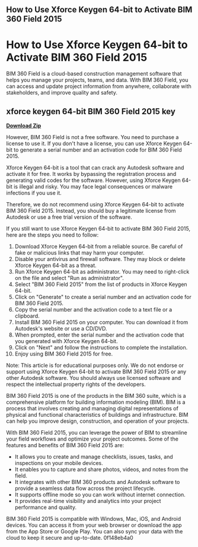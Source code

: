 ## How to Use Xforce Keygen 64-bit to Activate BIM 360 Field 2015

  
# How to Use Xforce Keygen 64-bit to Activate BIM 360 Field 2015
 
BIM 360 Field is a cloud-based construction management software that helps you manage your projects, teams, and data. With BIM 360 Field, you can access and update project information from anywhere, collaborate with stakeholders, and improve quality and safety.
 
## xforce keygen 64-bit BIM 360 Field 2015 key


[**Download Zip**](https://persifalque.blogspot.com/?d=2tKGwz)

 
However, BIM 360 Field is not a free software. You need to purchase a license to use it. If you don't have a license, you can use Xforce Keygen 64-bit to generate a serial number and an activation code for BIM 360 Field 2015.
 
Xforce Keygen 64-bit is a tool that can crack any Autodesk software and activate it for free. It works by bypassing the registration process and generating valid codes for the software. However, using Xforce Keygen 64-bit is illegal and risky. You may face legal consequences or malware infections if you use it.
 
Therefore, we do not recommend using Xforce Keygen 64-bit to activate BIM 360 Field 2015. Instead, you should buy a legitimate license from Autodesk or use a free trial version of the software.
 
If you still want to use Xforce Keygen 64-bit to activate BIM 360 Field 2015, here are the steps you need to follow:
 
1. Download Xforce Keygen 64-bit from a reliable source. Be careful of fake or malicious links that may harm your computer.
2. Disable your antivirus and firewall software. They may block or delete Xforce Keygen 64-bit as a threat.
3. Run Xforce Keygen 64-bit as administrator. You may need to right-click on the file and select "Run as administrator".
4. Select "BIM 360 Field 2015" from the list of products in Xforce Keygen 64-bit.
5. Click on "Generate" to create a serial number and an activation code for BIM 360 Field 2015.
6. Copy the serial number and the activation code to a text file or a clipboard.
7. Install BIM 360 Field 2015 on your computer. You can download it from Autodesk's website or use a CD/DVD.
8. When prompted, enter the serial number and the activation code that you generated with Xforce Keygen 64-bit.
9. Click on "Next" and follow the instructions to complete the installation.
10. Enjoy using BIM 360 Field 2015 for free.

Note: This article is for educational purposes only. We do not endorse or support using Xforce Keygen 64-bit to activate BIM 360 Field 2015 or any other Autodesk software. You should always use licensed software and respect the intellectual property rights of the developers.
  
BIM 360 Field 2015 is one of the products in the BIM 360 suite, which is a comprehensive platform for building information modeling (BIM). BIM is a process that involves creating and managing digital representations of physical and functional characteristics of buildings and infrastructure. BIM can help you improve design, construction, and operation of your projects.
 
With BIM 360 Field 2015, you can leverage the power of BIM to streamline your field workflows and optimize your project outcomes. Some of the features and benefits of BIM 360 Field 2015 are:

- It allows you to create and manage checklists, issues, tasks, and inspections on your mobile devices.
- It enables you to capture and share photos, videos, and notes from the field.
- It integrates with other BIM 360 products and Autodesk software to provide a seamless data flow across the project lifecycle.
- It supports offline mode so you can work without internet connection.
- It provides real-time visibility and analytics into your project performance and quality.

BIM 360 Field 2015 is compatible with Windows, Mac, iOS, and Android devices. You can access it from your web browser or download the app from the App Store or Google Play. You can also sync your data with the cloud to keep it secure and up-to-date.
 0f148eb4a0
